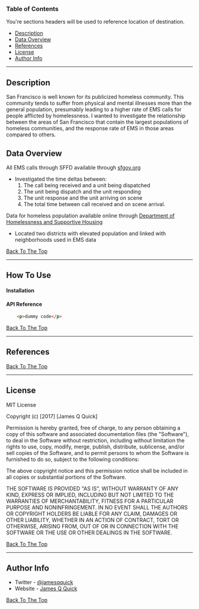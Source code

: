 ### Table of Contents
You're sections headers will be used to reference location of destination.

- [Description](#description)
- [Data Overview](#data-overview)
- [References](#references)
- [License](#license)
- [Author Info](#author-info)

---

## Description

San Francisco is well known for its publicized homeless community. This community tends to suffer from physical and mental illnesses more than the general population, presumably leading to a higher rate of EMS calls for people afflicted by homelessness. I wanted to investigate the relationship between the areas of San Francisco that contain the largest populations of homeless communities, and the response rate of EMS in those areas compared to others. 

## Data Overview

All EMS calls through SFFD available through [sfgov.org](https://data.sfgov.org/Public-Safety/Fire-Department-Calls-for-Service/nuek-vuh3)
- Investigated the time deltas between: 
    1. The call being received and a unit being dispatched 
    2. The unit being dispatch and the unit responding 
    3. The unit response and the unit arriving on scene
    4. The total time between call received and on scene arrival.

Data for homeless population available online through [Department of Homelessness and Supportive Housing](https://hsh.sfgov.org/about/research-and-reports/san-francisco-homeless-point-in-time-count-reports/)
- Located two districts with elevated population and linked with neighborhoods used in EMS data

[Back To The Top](#read-me-template)

---

## How To Use

#### Installation



#### API Reference

```html
    <p>dummy code</p>
```
[Back To The Top](#read-me-template)

---

## References
[Back To The Top](#read-me-template)

---

## License

MIT License

Copyright (c) [2017] [James Q Quick]

Permission is hereby granted, free of charge, to any person obtaining a copy
of this software and associated documentation files (the "Software"), to deal
in the Software without restriction, including without limitation the rights
to use, copy, modify, merge, publish, distribute, sublicense, and/or sell
copies of the Software, and to permit persons to whom the Software is
furnished to do so, subject to the following conditions:

The above copyright notice and this permission notice shall be included in all
copies or substantial portions of the Software.

THE SOFTWARE IS PROVIDED "AS IS", WITHOUT WARRANTY OF ANY KIND, EXPRESS OR
IMPLIED, INCLUDING BUT NOT LIMITED TO THE WARRANTIES OF MERCHANTABILITY,
FITNESS FOR A PARTICULAR PURPOSE AND NONINFRINGEMENT. IN NO EVENT SHALL THE
AUTHORS OR COPYRIGHT HOLDERS BE LIABLE FOR ANY CLAIM, DAMAGES OR OTHER
LIABILITY, WHETHER IN AN ACTION OF CONTRACT, TORT OR OTHERWISE, ARISING FROM,
OUT OF OR IN CONNECTION WITH THE SOFTWARE OR THE USE OR OTHER DEALINGS IN THE
SOFTWARE.

[Back To The Top](#read-me-template)

---

## Author Info

- Twitter - [@jamesqquick](https://twitter.com/jamesqquick)
- Website - [James Q Quick](https://jamesqquick.com)

[Back To The Top](#read-me-template)


